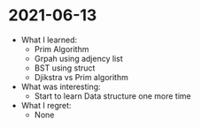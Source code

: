 # 2021-06-13

- What I learned:
  - Prim Algorithm
  - Grpah using adjency list
  - BST using struct
  - Djikstra vs Prim algorithm
- What was interesting: 
  - Start to learn Data structure one more time
- What I regret: 
  - None